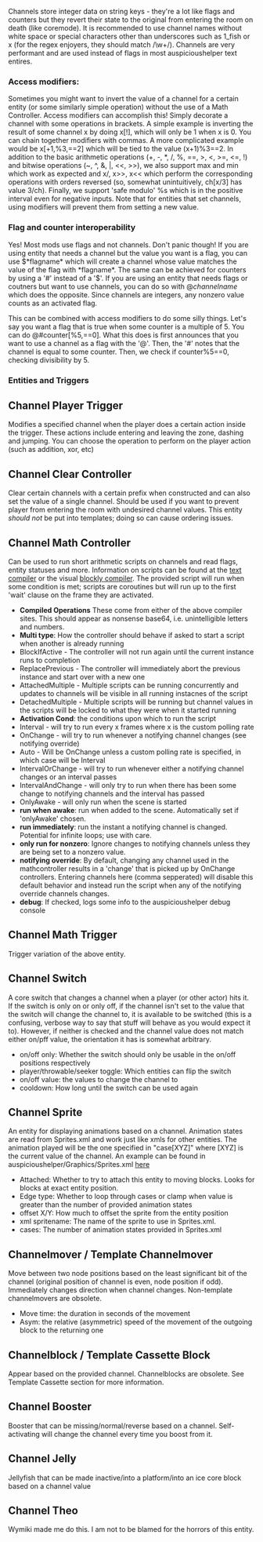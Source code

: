 Channels store integer data on string keys - they're a lot like flags and counters but they revert their state to the original from entering the room on death (like coremode). It is recommended to use channel names without white space or special characters other than underscores such as 1_fish or x (for the regex enjoyers, they should match /\w+/). Channels are very performant and are used instead of flags in most auspicioushelper text entires. 

### Access modifiers:
Sometimes you might want to invert the value of a channel for a certain entity (or some similarly simple operation) without the use of a Math Controller. Access modifiers can accomplish this! Simply decorate a channel with some operations in brackets. A simple example is inverting the result of some channel x by doing x[\!], which will only be 1 when x is 0. You can chain together modifiers with commas. A more complicated example would be x[+1,%3,==2] which will be tied to the value (x+1)%3==2. In addition to the basic arithmetic operations (+, -, *, /, %, ==, >, <, >=, <=, !) and bitwise operations (~, ^, &, |, <<, >>), we also support max and min which work as expected and x/, x>>, x<< which perform the corresponding operations with orders reversed (so, somewhat unintuitively, ch[x/3] has value 3/ch). Finally, we support 'safe modulo' %s which is in the positive interval even for negative inputs. Note that for entities that set channels, using modifiers will prevent them from setting a new value.

### Flag and counter interoperability
Yes! Most mods use flags and not channels. Don't panic though! If you are using entity that needs a channel but the value you want is a flag, you can use $*flagname* which will create a channel whose value matches the value of the flag with *flagname*. The same can be achieved for counters by using a '#' instead of a '$'. If you are using an entity that needs flags or coutners but want to use channels, you can do so with @*channelname* which does the opposite. Since channels are integers, any nonzero value counts as an activated flag. 

This can be combined with access modifiers to do some silly things. Let's say you want a flag that is true when some counter is a multiple of 5. You can do @#counter[\%5,==0]. What this does is first announces that you want to use a channel as a flag with the '@'. Then, the '#' notes that the channel is equal to some counter. Then, we check if counter\%5==0, checking divisibility by 5.

### Entities and Triggers
## Channel Player Trigger
Modifies a specified channel when the player does a certain action inside the trigger. These actions include entering and leaving the zone, dashing and jumping. You can choose the operation to perform on the player action (such as addition, xor, etc)

## Channel Clear Controller
Clear certain channels with a certain prefix when constructed and can also set the value of a single channel. Should be used if you want to prevent player from entering the room with undesired channel values. This entity *should not* be put into templates; doing so can cause ordering issues.

## Channel Math Controller
Can be used to run short arithmetic scripts on channels and read flags, entity statuses and more. Information on scripts can be found at the [text compiler](https://cloudsbelow.neocities.org/celestestuff/mathcompiler) or the visual [blockly compiler](https://cloudsbelow.neocities.org/celestestuff/visualmathcompiler). The provided script will run when some condition is met; scripts are coroutines but will run up to the first 'wait' clause on the frame they are activated.
 - **Compiled Operations** These come from either of the above compiler sites. This should appear as nonsense base64, i.e. unintelligible letters and numbers.
 - **Multi type**: How the controller should behave if asked to start a script when another is already running
  - BlockIfActive - The controller will not run again until the current instance runs to completion
  - ReplacePrevious - The controller will immediately abort the previous instance and start over with a new one
  - AttachedMultiple - Multiple scripts can be running concurrently and updates to channels will be visible in all running instacnes of the script
  - DetachedMultiple - Multiple scripts will be running but channel values in the scripts will be locked to what they were when it started running
 - **Activation Cond**: the conditions upon which to run the script
  - Interval - will try to run every x frames where x is the custom polling rate
  - OnChange - will try to run whenever a notifying channel changes (see notifying override)
  - Auto - Will be OnChange unless a custom polling rate is specified, in which case will be Interval
  - IntervalOrChange - will try to run whenever either a notifying channel changes or an interval passes
  - IntervalAndChange - will only try to run when there has been some change to notifying channels and the interval has passed
  - OnlyAwake - will only run when the scene is started
 - **run when awake**: run when added to the scene. Automatically set if 'onlyAwake' chosen.
 - **run immediately**: run the instant a notifying channel is changed. Potential for infinite loops; use with care.
 - **only run for nonzero**: Ignore changes to notifying channels unless they are being set to a nonzero value.
 - **notifying override**: By default, changing any channel used in the mathcontroller results in a 'change' that is picked up by OnChange controllers. Entering channels here (comma sepperated) will disable this default behavior and instead run the script when any of the notifying override channels changes.
 - **debug**: If checked, logs some info to the auspicioushelper debug console

## Channel Math Trigger
Trigger variation of the above entity. 

## Channel Switch
A core switch that changes a channel when a player (or other actor) hits it. If the switch is only on or only off, if the channel isn't set to the value that the switch will change the channel to, it is available to be switched (this is a confusing, verbose way to say that stuff will behave as you would expect it to). However, if neither is checked and the channel value does not match either on/pff value, the orientation it has is somewhat arbitrary.
 - on/off only: Whether the switch should only be usable in the on/off positions respectively
 - player/throwable/seeker toggle: Which entities can flip the switch
 - on/off value: the values to change the channel to
 - cooldown: How long until the switch can be used again

## Channel Sprite
An entity for displaying animations based on a channel. Animation states are read from Sprites.xml and work just like xmls for other entities. The animation played will be the one specified in "case[XYZ]" where [XYZ] is the current value of the channel. An example can be found in auspicioushelper/Graphics/Sprites.xml [here](/cloudsbelow/auspicioushelper/blob/main/Graphics/Sprites.xml)
 - Attached: Whether to try to attach this entity to moving blocks. Looks for blocks at exact entity position.
 - Edge type: Whether to loop through cases or clamp when value is greater than the number of provided animation states
 - offset X/Y: How much to offset the sprite from the entity position
 - xml spritename: The name of the sprite to use in Sprites.xml.
 - cases: The number of animation states provided in Sprites.xml

## Channelmover / Template Channelmover
Move between two node positions based on the least significant bit of the channel (original position of channel is even, node position if odd). Immediately changes direction when channel changes. Non-template channelmovers are obsolete.
 - Move time: the duration in seconds of the movement
 - Asym: the relative (asymmetric) speed of the movement of the outgoing block to the returning one

## Channelblock / Template Cassette Block
Appear based on the provided channel. Channelblocks are obsolete. See Template Cassette section for more information.

## Channel Booster
Booster that can be missing/normal/reverse based on a channel. Self-activating will change the channel every time you boost from it.

## Channel Jelly
Jellyfish that can be made inactive/into a platform/into an ice core block based on a channel value

## Channel Theo
Wymiki made me do this. I am not to be blamed for the horrors of this entity.
